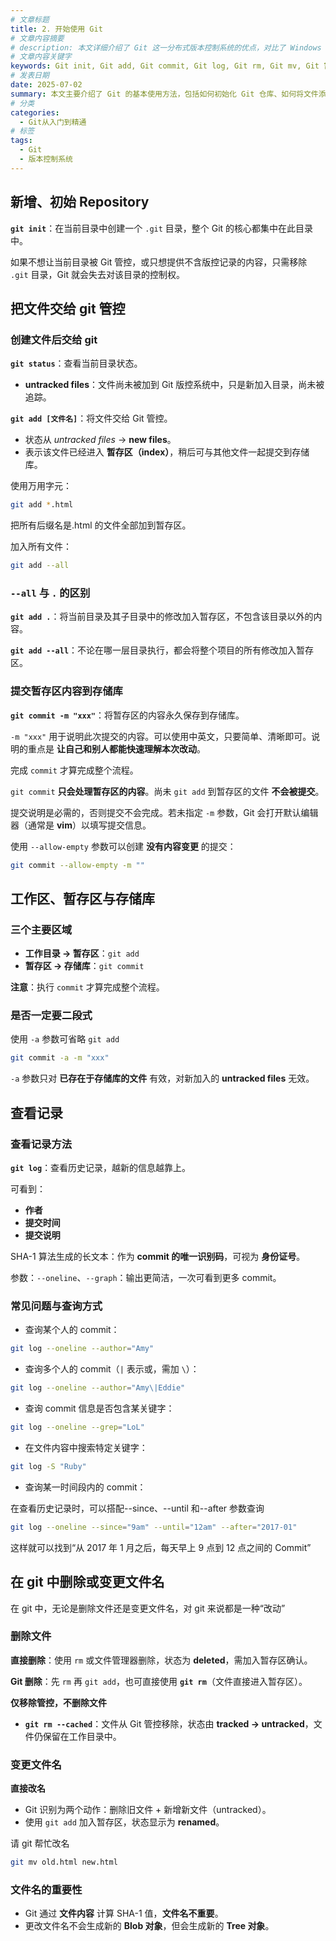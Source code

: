 ```yaml
---
# 文章标题
title: 2. 开始使用 Git
# 文章内容摘要
# description: 本文详细介绍了 Git 这一分布式版本控制系统的优点，对比了 Windows 与 macOS/Linux 系统下的常用命令，讲解了 vim 操作模式及常用命令，还阐述了 Git 的基本配置、特定项目配置和命令缩写设置等内容。
# 文章内容关键字
keywords: Git init, Git add, Git commit, Git log, Git rm, Git mv, Git 暂存区, Git 工作区, Git 存储库, Git 删除文件, Git 重命名文件, Git 提交记录, Git grep, Git since until, Git 命令教程, Git 文件追踪, Git allow-empty, Git 两段式提交
# 发表日期
date: 2025-07-02
summary: 本文主要介绍了 Git 的基本使用方法，包括如何初始化 Git 仓库、如何将文件添加到 Git 仓库、如何提交更改、如何查看提交记录以及如何在 Git 中删除或重命名文件等。通过这些基本操作，读者可以快速上手使用 Git 进行版本控制。
# 分类
categories:
  - Git从入门到精通
# 标签
tags:
  - Git
  - 版本控制系统
---
```


## 新增、初始 Repository

**`git init`**：在当前目录中创建一个 `.git` 目录，整个 Git 的核心都集中在此目录中。

如果不想让当前目录被 Git 管控，或只想提供不含版控记录的内容，只需移除 `.git` 目录，Git 就会失去对该目录的控制权。

## 把文件交给 git 管控

### 创建文件后交给 git

**`git status`**：查看当前目录状态。

- **untracked files**：文件尚未被加到 Git 版控系统中，只是新加入目录，尚未被追踪。

**`git add [文件名]`**：将文件交给 Git 管控。

- 状态从 _untracked files_ → **new files**。
- 表示该文件已经进入 **暂存区（index）**，稍后可与其他文件一起提交到存储库。

使用万用字元：

```bash
git add *.html
```

把所有后缀名是.html 的文件全部加到暂存区。

加入所有文件：

```bash
git add --all
```

### `--all` 与 `.` 的区别

**`git add .`**：将当前目录及其子目录中的修改加入暂存区，不包含该目录以外的内容。

**`git add --all`**：不论在哪一层目录执行，都会将整个项目的所有修改加入暂存区。

### 提交暂存区内容到存储库

**`git commit -m "xxx"`**：将暂存区的内容永久保存到存储库。

`-m "xxx"` 用于说明此次提交的内容。可以使用中英文，只要简单、清晰即可。说明的重点是 **让自己和别人都能快速理解本次改动**。

完成 `commit` 才算完成整个流程。

`git commit` **只会处理暂存区的内容**。尚未 `git add` 到暂存区的文件 **不会被提交**。

提交说明是必需的，否则提交不会完成。若未指定 `-m` 参数，Git 会打开默认编辑器（通常是 **vim**）以填写提交信息。

使用 `--allow-empty` 参数可以创建 **没有内容变更** 的提交：

```bash
git commit --allow-empty -m ""
```

## 工作区、暂存区与存储库

### 三个主要区域

- **工作目录 → 暂存区**：`git add`
- **暂存区 → 存储库**：`git commit`

**注意**：执行 `commit` 才算完成整个流程。

### 是否一定要二段式

使用 `-a` 参数可省略 `git add`

```bash
git commit -a -m "xxx"
```

`-a` 参数只对 **已存在于存储库的文件** 有效，对新加入的 **untracked files** 无效。

## 查看记录

### 查看记录方法

**`git log`**：查看历史记录，越新的信息越靠上。

可看到：

- **作者**
- **提交时间**
- **提交说明**

SHA-1 算法生成的长文本：作为 **commit 的唯一识别码**，可视为 **身份证号**。

参数：`--oneline`、`--graph`：输出更简洁，一次可看到更多 commit。

### 常见问题与查询方式

- 查询某个人的 commit：

```bash
git log --oneline --author="Amy"
```

- 查询多个人的 commit（`|` 表示或，需加 `\`）：

```bash
git log --oneline --author="Amy\|Eddie"
```

- 查询 commit 信息是否包含某关键字：

```bash
git log --oneline --grep="LoL"
```

- 在文件内容中搜索特定关键字：

```bash
git log -S "Ruby"
```

- 查询某一时间段内的 commit：

在查看历史记录时，可以搭配--since、--until 和--after 参数查询

```bash
git log --oneline --since="9am" --until="12am" --after="2017-01"
```

这样就可以找到“从 2017 年 1 月之后，每天早上 9 点到 12 点之间的 Commit”

## 在 git 中删除或变更文件名

在 git 中，无论是删除文件还是变更文件名，对 git 来说都是一种“改动”

### 删除文件

**直接删除**：使用 `rm` 或文件管理器删除，状态为 **deleted**，需加入暂存区确认。

**Git 删除**：先 `rm` 再 `git add`，也可直接使用 **`git rm`**（文件直接进入暂存区）。

**仅移除管控，不删除文件**

- **`git rm --cached`**：文件从 Git 管控移除，状态由 **tracked → untracked**，文件仍保留在工作目录中。

### 变更文件名

**直接改名**

- Git 识别为两个动作：删除旧文件 + 新增新文件（untracked）。
- 使用 `git add` 加入暂存区，状态显示为 **renamed**。

请 git 帮忙改名

```bash
git mv old.html new.html
```

### 文件名的重要性

- Git 通过 **文件内容** 计算 SHA-1 值，**文件名不重要**。
- 更改文件名不会生成新的 **Blob 对象**，但会生成新的 **Tree 对象**。
